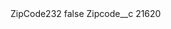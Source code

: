 <?xml version="1.0" encoding="UTF-8"?>
<CustomMetadata xmlns="http://soap.sforce.com/2006/04/metadata" xmlns:xsi="http://www.w3.org/2001/XMLSchema-instance" xmlns:xsd="http://www.w3.org/2001/XMLSchema">
    <label>ZipCode232</label>
    <protected>false</protected>
    <values>
        <field>Zipcode__c</field>
        <value xsi:type="xsd:string">21620</value>
    </values>
</CustomMetadata>

